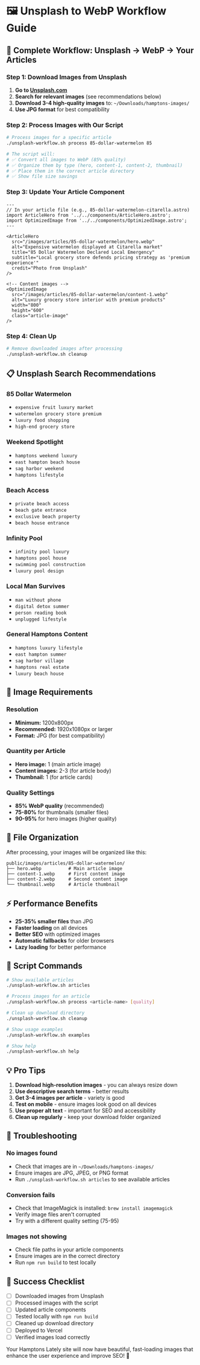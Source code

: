 # 🖼️ **Unsplash to WebP Workflow Guide**

## **🚀 Complete Workflow: Unsplash → WebP → Your Articles**

### **Step 1: Download Images from Unsplash**

1. **Go to [Unsplash.com](https://unsplash.com)**
2. **Search for relevant images** (see recommendations below)
3. **Download 3-4 high-quality images** to: `~/Downloads/hamptons-images/`
4. **Use JPG format** for best compatibility

### **Step 2: Process Images with Our Script**

```bash
# Process images for a specific article
./unsplash-workflow.sh process 85-dollar-watermelon 85

# The script will:
# ✅ Convert all images to WebP (85% quality)
# ✅ Organize them by type (hero, content-1, content-2, thumbnail)
# ✅ Place them in the correct article directory
# ✅ Show file size savings
```

### **Step 3: Update Your Article Component**

```astro
---
// In your article file (e.g., 85-dollar-watermelon-citarella.astro)
import ArticleHero from '../../components/ArticleHero.astro';
import OptimizedImage from '../../components/OptimizedImage.astro';
---

<ArticleHero
  src="/images/articles/85-dollar-watermelon/hero.webp"
  alt="Expensive watermelon displayed at Citarella market"
  title="85 Dollar Watermelon Declared Local Emergency"
  subtitle="Local grocery store defends pricing strategy as 'premium experience'"
  credit="Photo from Unsplash"
/>

<!-- Content images -->
<OptimizedImage
  src="/images/articles/85-dollar-watermelon/content-1.webp"
  alt="Luxury grocery store interior with premium products"
  width="800"
  height="600"
  class="article-image"
/>
```

### **Step 4: Clean Up**

```bash
# Remove downloaded images after processing
./unsplash-workflow.sh cleanup
```

## **📋 Unsplash Search Recommendations**

### **85 Dollar Watermelon**
- `expensive fruit luxury market`
- `watermelon grocery store premium`
- `luxury food shopping`
- `high-end grocery store`

### **Weekend Spotlight**
- `hamptons weekend luxury`
- `east hampton beach house`
- `sag harbor weekend`
- `hamptons lifestyle`

### **Beach Access**
- `private beach access`
- `beach gate entrance`
- `exclusive beach property`
- `beach house entrance`

### **Infinity Pool**
- `infinity pool luxury`
- `hamptons pool house`
- `swimming pool construction`
- `luxury pool design`

### **Local Man Survives**
- `man without phone`
- `digital detox summer`
- `person reading book`
- `unplugged lifestyle`

### **General Hamptons Content**
- `hamptons luxury lifestyle`
- `east hampton summer`
- `sag harbor village`
- `hamptons real estate`
- `luxury beach house`

## **🎯 Image Requirements**

### **Resolution**
- **Minimum:** 1200x800px
- **Recommended:** 1920x1080px or larger
- **Format:** JPG (for best compatibility)

### **Quantity per Article**
- **Hero image:** 1 (main article image)
- **Content images:** 2-3 (for article body)
- **Thumbnail:** 1 (for article cards)

### **Quality Settings**
- **85% WebP quality** (recommended)
- **75-80%** for thumbnails (smaller files)
- **90-95%** for hero images (higher quality)

## **📁 File Organization**

After processing, your images will be organized like this:

```
public/images/articles/85-dollar-watermelon/
├── hero.webp          # Main article image
├── content-1.webp     # First content image
├── content-2.webp     # Second content image
└── thumbnail.webp     # Article thumbnail
```

## **⚡ Performance Benefits**

- **25-35% smaller files** than JPG
- **Faster loading** on all devices
- **Better SEO** with optimized images
- **Automatic fallbacks** for older browsers
- **Lazy loading** for better performance

## **🔧 Script Commands**

```bash
# Show available articles
./unsplash-workflow.sh articles

# Process images for an article
./unsplash-workflow.sh process <article-name> [quality]

# Clean up download directory
./unsplash-workflow.sh cleanup

# Show usage examples
./unsplash-workflow.sh examples

# Show help
./unsplash-workflow.sh help
```

## **💡 Pro Tips**

1. **Download high-resolution images** - you can always resize down
2. **Use descriptive search terms** - better results
3. **Get 3-4 images per article** - variety is good
4. **Test on mobile** - ensure images look good on all devices
5. **Use proper alt text** - important for SEO and accessibility
6. **Clean up regularly** - keep your download folder organized

## **🚨 Troubleshooting**

### **No images found**
- Check that images are in `~/Downloads/hamptons-images/`
- Ensure images are JPG, JPEG, or PNG format
- Run `./unsplash-workflow.sh articles` to see available articles

### **Conversion fails**
- Check that ImageMagick is installed: `brew install imagemagick`
- Verify image files aren't corrupted
- Try with a different quality setting (75-95)

### **Images not showing**
- Check file paths in your article components
- Ensure images are in the correct directory
- Run `npm run build` to test locally

## **🎉 Success Checklist**

- [ ] Downloaded images from Unsplash
- [ ] Processed images with the script
- [ ] Updated article components
- [ ] Tested locally with `npm run build`
- [ ] Cleaned up download directory
- [ ] Deployed to Vercel
- [ ] Verified images load correctly

Your Hamptons Lately site will now have beautiful, fast-loading images that enhance the user experience and improve SEO! 🚀
